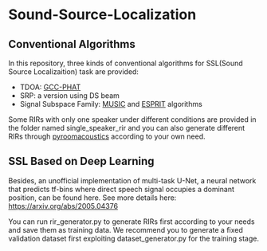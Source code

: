 # Sound-Source-Localization
## Conventional Algorithms
In this repository, three kinds of conventional algorithms for SSL(Sound Source Localizaition) task are provided:

* TDOA: [GCC-PHAT](https://ieeexplore.ieee.org/document/1162830)
* SRP: a version using DS beam
* Signal Subspace Family: [MUSIC](https://ieeexplore.ieee.org/document/1143830) and [ESPRIT](https://ieeexplore.ieee.org/document/32276) algorithms

Some RIRs with only one speaker under different conditions are provided in the folder named single_speaker_rir and you can also generate different RIRs through [pyroomacoustics](https://github.com/LCAV/pyroomacoustics) according to your own need.

## SSL Based on Deep Learning
Besides, an unofficial implementation of multi-task U-Net, a neural network that predicts tf-bins where direct speech signal occupies a dominant position, can be found here. See more details here: https://arxiv.org/abs/2005.04376

You can run rir_generator.py to generate RIRs first according to your needs and save them as training data. We recommend you to generate a fixed validation dataset first exploiting dataset_generator.py for the training stage.
